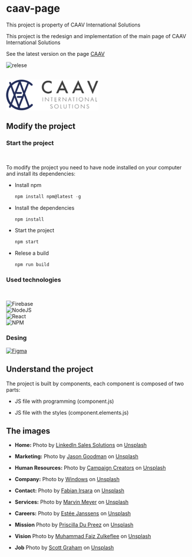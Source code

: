 # caav-page

This project is property of CAAV International Solutions

This project is the redesign and implementation of the main page of CAAV International Solutions

See the latest version on the page [CAAV](https://caav.com.co)

![relese][relese]

<div >
<br />
  <a href="https://caav.com.co">
    <img src="src/Images/Logos/LogoOriginal.svg" alt="Logo" width="250" height="auto" align="left" >
    <br />
  </a>
  <br />
  <br />
  <br />
  <br />
</div>


## Modify the project

### Start the project
<br />

To modify the project you need to have node installed on your computer and install its dependencies:

- Install npm
    ```js
    npm install npm@latest -g
    ```
- Install the dependencies
    ```js
    npm install 
    ```
- Start the project 
    ```js
    npm start
    ```
- Relese a build
    ```js
    npm run build
    ```

### Used technologies
<br />

![Firebase][Firebase]<br />
![NodeJS][Node] <br />
![React][React]<br />
![NPM][Npm] <br />

### Desing
[![Figma][Figma]][FigmaUrl]


[Node]:https://img.shields.io/badge/node.js-606568?style=for-the-badge&logo=node.js&logoColor=7cce3c
[Npm]: https://img.shields.io/badge/NPM-606568.svg?style=for-the-badge&logo=npm&logoColor=cc3838
[React]:https://img.shields.io/badge/react-606568.svg?style=for-the-badge&logo=react&logoColor=%2361DAFB
[Firebase]: https://img.shields.io/badge/Firebase-606568?style=for-the-badge&logo=Firebase&logoColor=ffca2b
[relese]:https://img.shields.io/github/v/release/dsanchez-caav/caav-page?color=green&style=for-the-badge
[Figma]: https://img.shields.io/badge/figma-606568.svg?style=for-the-badge&logo=figma&logoColor=white
[FigmaUrl]:https://www.figma.com/file/k4IKsgHnz8hpomiqb3liOJ/Hi-Fi-Prototipe?node-id=2%3A320

## Understand the project

The project is built by components, each component is composed of two parts:

- JS file with programming (component.js)

- JS file with the styles (component.elements.js)

## The images

- **Home:** Photo by <a href="https://unsplash.com/@linkedinsalesnavigator?utm_source=unsplash&utm_medium=referral&utm_content=creditCopyText">LinkedIn Sales Solutions</a> on <a href="https://unsplash.com/es?utm_source=unsplash&utm_medium=referral&utm_content=creditCopyText">Unsplash</a>

- **Marketing:** Photo by <a href="https://unsplash.com/@jasongoodman_youxventures?utm_source=unsplash&utm_medium=referral&utm_content=creditCopyText">Jason Goodman</a> on <a href="https://unsplash.com/?utm_source=unsplash&utm_medium=referral&utm_content=creditCopyText">Unsplash</a>
  
- **Human Resources:** Photo by <a href="https://unsplash.com/@campaign_creators?utm_source=unsplash&utm_medium=referral&utm_content=creditCopyText">Campaign Creators</a> on <a href="https://unsplash.com/?utm_source=unsplash&utm_medium=referral&utm_content=creditCopyText">Unsplash</a>
  
- **Company:** Photo by <a href="https://unsplash.com/@windows?utm_source=unsplash&utm_medium=referral&utm_content=creditCopyText">Windows</a> on <a href="https://unsplash.com/?utm_source=unsplash&utm_medium=referral&utm_content=creditCopyText">Unsplash</a>

- **Contact:** Photo by <a href="https://unsplash.com/@firsara?utm_source=unsplash&utm_medium=referral&utm_content=creditCopyText">Fabian Irsara</a> on <a href="https://unsplash.com/?utm_source=unsplash&utm_medium=referral&utm_content=creditCopyText">Unsplash</a>

- **Services:** Photo by <a href="https://unsplash.com/@marvelous?utm_source=unsplash&utm_medium=referral&utm_content=creditCopyText">Marvin Meyer</a> on <a href="https://unsplash.com/?utm_source=unsplash&utm_medium=referral&utm_content=creditCopyText">Unsplash</a>

- **Careers:** Photo by <a href="https://unsplash.com/@esteejanssens?utm_source=unsplash&utm_medium=referral&utm_content=creditCopyText">Estée Janssens</a> on <a href="https://unsplash.com/?utm_source=unsplash&utm_medium=referral&utm_content=creditCopyText">Unsplash</a>

- **Mission** Photo by <a href="https://unsplash.com/@priscilladupreez?utm_source=unsplash&utm_medium=referral&utm_content=creditCopyText">Priscilla Du Preez</a> on <a href="https://unsplash.com/?utm_source=unsplash&utm_medium=referral&utm_content=creditCopyText">Unsplash</a>

- **Vision** Photo by <a href="https://unsplash.com/@fzeo?utm_source=unsplash&utm_medium=referral&utm_content=creditCopyText">Muhammad Faiz Zulkeflee</a> on <a href="https://unsplash.com/?utm_source=unsplash&utm_medium=referral&utm_content=creditCopyText">Unsplash</a>
  
- **Job** Photo by <a href="https://unsplash.com/@homajob?utm_source=unsplash&utm_medium=referral&utm_content=creditCopyText">Scott Graham</a> on <a href="https://unsplash.com/?utm_source=unsplash&utm_medium=referral&utm_content=creditCopyText">Unsplash</a>
  